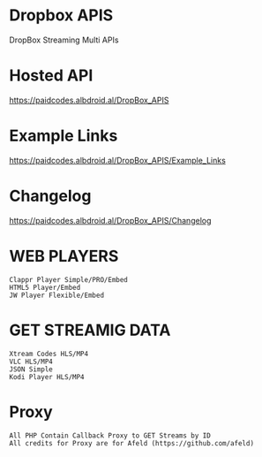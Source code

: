 # Dropbox APIS
DropBox Streaming Multi APIs

# Hosted API
https://paidcodes.albdroid.al/DropBox_APIS

# Example Links
https://paidcodes.albdroid.al/DropBox_APIS/Example_Links

# Changelog
https://paidcodes.albdroid.al/DropBox_APIS/Changelog

# WEB PLAYERS
    Clappr Player Simple/PRO/Embed
    HTML5 Player/Embed
    JW Player Flexible/Embed

# GET STREAMIG DATA
    Xtream Codes HLS/MP4
    VLC HLS/MP4
    JSON Simple
    Kodi Player HLS/MP4

# Proxy
    All PHP Contain Callback Proxy to GET Streams by ID
    All credits for Proxy are for Afeld (https://github.com/afeld)
